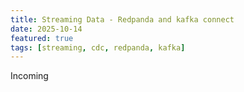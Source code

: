 ```yaml
---
title: Streaming Data - Redpanda and kafka connect
date: 2025-10-14
featured: true
tags: [streaming, cdc, redpanda, kafka]
---
```


Incoming
